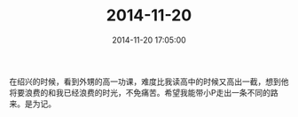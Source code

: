 ﻿---
title: 2014-11-20
date: 2014-11-20 17:05:00
tags:
categories: 爸爸
---
在绍兴的时候，看到外甥的高一功课，难度比我读高中的时候又高出一截，想到他将要浪费的和我已经浪费的时光，不免痛苦。希望我能带小P走出一条不同的路来。是为记。